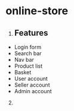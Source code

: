 # online-store
 1. ## Features
   * Login form
   * Search bar
   * Nav bar
   * Product list
   * Basket
   * User account
   * Seller account
   * Admin account
 2. 
